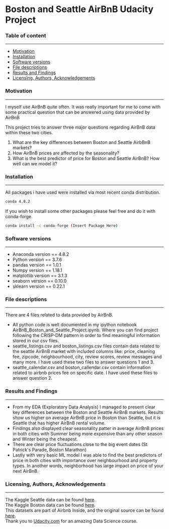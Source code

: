 # Boston and Seattle AirBnB Udacity Project




### Table of content
---------------
* [Motivation](https://github.com/IamGr0o0t/AirBnB_Boston_and_Seattle#motivation)
* [Installation](https://github.com/IamGr0o0t/AirBnB_Boston_and_Seattle#installation)
* [Software versions](https://github.com/IamGr0o0t/AirBnB_Boston_and_Seattle#software-versions)
* [File descriptions](https://github.com/IamGr0o0t/AirBnB_Boston_and_Seattle#file-Descriptions)
* [Results and Findings](https://github.com/IamGr0o0t/AirBnB_Boston_and_Seattle#results-and-findings)
* [Licensing, Authors, Acknowledgements](https://github.com/IamGr0o0t/AirBnB_Boston_and_Seattle#licensing-authors-acknowledgements)

### Motivation
---------------
I myself use AirBnB quite often. It was really important for me to come with some practical question that can be answered using data provided by AirBnB

This project tries to answer three major questions regarding AirBnB data within these two cities.
1. What are the key differences between Boston and Seattle AirbBnB markets?
2. How AirBnB prices are affected by the seasonality?
3. What is the best predictor of price for Boston and Seattle AirBnB? How well can we model it?


### Installation
---------------
All packages i have used were installed via most recent conda distribution.
```bash
conda 4.8.2
```
If you wish to install some other packages please feel free and do it with conda-forge.
```bash
conda install -c conda-forge (Insert Package Here)
```
### Software versions
---------------
* Anaconda version == 4.8.2
* Python version == 3.7.6
* pandas version == 1.0.1
* Numpy version == 1.18.1
* matplotlib version == 3.1.3
* seaborn version == 0.10.0
* sklearn version == 0.22.1

### File descriptions
---------------
There are 4 files related to data provided by AirBnB.

* All python code is well documented in my ipython notebook AirBnB_Boston_and_Seattle_Project.ipynb. Where you can find project following the CRISP-DM
  pattern in order to find meaningful information stored in our csv files.
* seattle_listings.csv and boston_listings.csv files contain data related to the seattle AirBnB market with included columns like: price, cleaning fee, 
  zipcode, neighbourhood, city, review scores, review messages and many more. I have used these two files to answer questions 1 and 3.
* seattle_calendar.csv and boston_callendar.csv contain information related to airbnb prices fee on specific date. I have used these files to answer 
  question 2.

### Results and Findings
---------------
* From my EDA (Exploratory Data Analysis) I managed to present clear key differences between the Boston and Seattle AirBnB markets. Results show us 
  higher on average AirBnB price in Boston than Seattle, but it is Seattle that has higher AirBnB rental volume. 
* Findings also displayed clear seasonality patter in average AirBnB prices in both cities with Summer being more expensive than any other season and 
  Winter being the cheapest.
* There are clear price fluctuations close to the big event dates (St Patrick's Parade, Boston Marathon)
* Lastly with very basic ML model I was able to find the best predictors of price in both cities with importance over neighbourhood and property types. 
  In another words, neighborhood has large impact on price of your next AirBnB.

### Licensing, Authors, Acknowledgements
---------------
The Kaggle Seattle data can be found [here](https://www.kaggle.com/airbnb/seattle/data).<br>
The Kaggle Boston data can be found [here](https://www.kaggle.com/airbnb/boston).<br>
This datasets are part of Airbnb Inside, and the original source can be found [here](http://insideairbnb.com/get-the-data.html).<br>
Thank you to [Udacity.com](https://classroom.udacity.com) for an amazing Data Science course.
